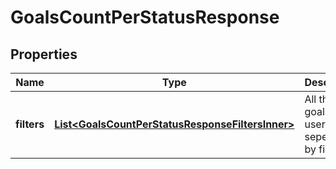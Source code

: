 

# GoalsCountPerStatusResponse


## Properties

| Name | Type | Description | Notes |
|------------ | ------------- | ------------- | -------------|
|**filters** | [**List&lt;GoalsCountPerStatusResponseFiltersInner&gt;**](GoalsCountPerStatusResponseFiltersInner.md) | All the goals of the user seperated by filter. |  [optional] |



